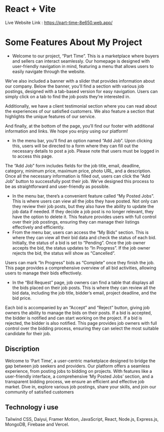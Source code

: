# React + Vite
Live Website Link : https://part-time-8e650.web.app/

# Some Features About My Project

- Welcome to our project, “Part Time”. This is a marketplace where buyers and sellers can interact seamlessly. Our homepage is designed with user-friendly navigation in mind, featuring a menu that allows users to easily navigate through the website.

We’ve also included a banner with a slider that provides information about our company. Below the banner, you’ll find a section with various job postings, designed with a tab-based version for easy navigation. Users can simply click on a tab to find the job posts they’re interested in.

Additionally, we have a client testimonial section where you can read about the experiences of our satisfied customers. We also feature a section that highlights the unique features of our service.

And finally, at the bottom of the page, you’ll find our footer with additional information and links. We hope you enjoy using our platform!

- In the menu bar, you’ll find an option named “Add Job”. Upon clicking this, users will be directed to a form where they can fill out the necessary details to post a job. Please note that users must be logged in to access this page.

The “Add Job” form includes fields for the job title, email, deadline, category, minimum price, maximum price, photo URL, and a description. Once all the necessary information is filled out, users can click the “Add Job” button to successfully post their job. We’ve designed this process to be as straightforward and user-friendly as possible.

- In the menu bar, there’s a convenient feature called “My Posted Jobs”. This is where users can view all the jobs they have posted. Not only can they review their job posts, but they also have the ability to update the job data if needed. If they decide a job post is no longer relevant, they have the option to delete it. This feature provides users with full control over their job postings, ensuring they can manage their listings effectively and efficiently.
- From the menu bar, users can access the “My Bids” section. This is where they can view all their bid data and check the status of each bid. Initially, the status of a bid is set to “Pending”. Once the job owner accepts the bid, the status updates to “In Progress”. If the job owner rejects the bid, the status will show as “Cancelled”.

Users can mark “In Progress” bids as “Complete” once they finish the job. This page provides a comprehensive overview of all bid activities, allowing users to manage their bids effectively.

- In the “Bid Request” page, job owners can find a table that displays all the bids placed on their job posts. This is where they can review all the bid data, including the job title, bidder’s email, project deadline, and the bid price.

Each bid is accompanied by an “Accept” and “Reject” button, giving job owners the ability to manage the bids on their posts. If a bid is accepted, the bidder is notified and can start working on the project. If a bid is rejected, the bidder is also notified. This page provides job owners with full control over the bidding process, ensuring they can select the most suitable candidate for their job.

## Discription
Welcome to ‘Part Time’, a user-centric marketplace designed to bridge the gap between job seekers and providers. Our platform offers a seamless experience, from posting jobs to bidding on projects. With features like a user-friendly interface, a comprehensive ‘My Posted Jobs’ section, and a transparent bidding process, we ensure an efficient and effective job market. Dive in, explore various job postings, share your skills, and join our community of satisfied customers

## Technology i use
Tailwind CSS, Daiyui, Framer Motion, JavaScript, React, Node.js, Express.js,
MongoDB, Firebase and Vercel.
